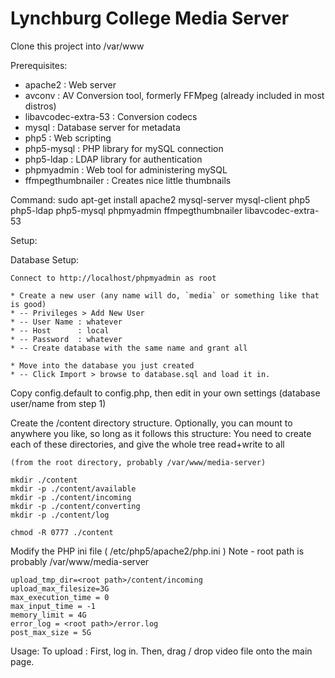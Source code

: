 # Lynchburg College Media Server

Clone this project into /var/www


Prerequisites:

* apache2             : Web server
* avconv              : AV Conversion  tool, formerly FFMpeg (already included in most distros)
* libavcodec-extra-53 : Conversion codecs
* mysql               : Database server for metadata
* php5                : Web scripting
* php5-mysql          : PHP library for mySQL connection
* php5-ldap           : LDAP library for authentication
* phpmyadmin          : Web tool for administering mySQL
* ffmpegthumbnailer   : Creates nice little thumbnails

Command:
sudo apt-get install apache2 mysql-server mysql-client php5 php5-ldap php5-mysql phpmyadmin ffmpegthumbnailer libavcodec-extra-53 



Setup:


Database Setup:

    Connect to http://localhost/phpmyadmin as root 

    * Create a new user (any name will do, `media` or something like that is good) 
    * -- Privileges > Add New User
    * -- User Name : whatever
    * -- Host      : local
    * -- Password  : whatever
    * -- Create database with the same name and grant all

    * Move into the database you just created
    * -- Click Import > browse to database.sql and load it in.  
   


Copy config.default to config.php, then edit in your own settings (database user/name from step 1) 


Create the /content directory structure.  Optionally, you can mount to anywhere you like, so long as it follows this structure:
You need to create each of these directories, and give the whole tree read+write to all 

    (from the root directory, probably /var/www/media-server)

    mkdir ./content
    mkdir -p ./content/available
    mkdir -p ./content/incoming
    mkdir -p ./content/converting
    mkdir -p ./content/log
        
    chmod -R 0777 ./content

    
Modify the PHP ini file ( /etc/php5/apache2/php.ini )
Note - root path is probably /var/www/media-server
    
    upload_tmp_dir=<root path>/content/incoming   
    upload_max_filesize=3G
    max_execution_time = 0
    max_input_time = -1
    memory_limit = 4G
    error_log = <root path>/error.log
    post_max_size = 5G
    


Usage:
    To upload :  First, log in.  Then, drag / drop video file onto the main page.


    


